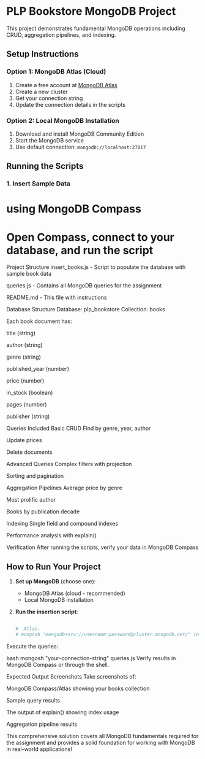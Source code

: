 # PLP Bookstore MongoDB Project

This project demonstrates fundamental MongoDB operations including CRUD, aggregation pipelines, and indexing.

## Setup Instructions

### Option 1: MongoDB Atlas (Cloud)
1. Create a free account at [MongoDB Atlas](https://www.mongodb.com/atlas)
2. Create a new cluster
3. Get your connection string
4. Update the connection details in the scripts

### Option 2: Local MongoDB Installation
1. Download and install MongoDB Community Edition
2. Start the MongoDB service
3. Use default connection: `mongodb://localhost:27017`

## Running the Scripts

### 1. Insert Sample Data


# using MongoDB Compass
# Open Compass, connect to your database, and run the script

Project Structure
insert_books.js - Script to populate the database with sample book data

queries.js - Contains all MongoDB queries for the assignment

README.md - This file with instructions

Database Structure
Database: plp_bookstore
Collection: books

Each book document has:

title (string)

author (string)

genre (string)

published_year (number)

price (number)

in_stock (boolean)

pages (number)

publisher (string)

Queries Included
Basic CRUD
Find by genre, year, author

Update prices

Delete documents

Advanced Queries
Complex filters with projection

Sorting and pagination

Aggregation Pipelines
Average price by genre

Most prolific author

Books by publication decade

Indexing
Single field and compound indexes

Performance analysis with explain()

Verification
After running the scripts, verify your data in MongoDB Compass 


## How to Run Your Project

1. **Set up MongoDB** (choose one):
   - MongoDB Atlas (cloud - recommended)
   - Local MongoDB installation

2. **Run the insertion script**:
   ```bash
  
   #  Atlas:
   # mongosh "mongodb+srv://username:password@cluster.mongodb.net/" insert_books.js
Execute the queries:

bash
mongosh "your-connection-string" queries.js
Verify results in MongoDB Compass or through the shell.

Expected Output Screenshots
Take screenshots of:

MongoDB Compass/Atlas showing your books collection

Sample query results

The output of explain() showing index usage

Aggregation pipeline results

This comprehensive solution covers all MongoDB fundamentals required for the assignment and provides a solid foundation for working with MongoDB in real-world applications!

